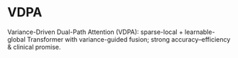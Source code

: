 # VDPA
Variance-Driven Dual-Path Attention (VDPA): sparse-local + learnable-global Transformer with variance-guided fusion; strong accuracy–efficiency &amp; clinical promise.
